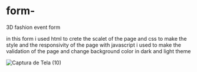 # form-
3D fashion event form

in this form i used html to crete the scalet of the page and css to make the style and the responsivity of the page 
with javascript i used to make the validation of the page and change background color in dark and light theme 

![Captura de Tela (10)](https://user-images.githubusercontent.com/93690941/203517898-9e7afcdc-8cee-4c25-99db-06ff58d38378.png)
